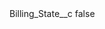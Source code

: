 <?xml version="1.0" encoding="UTF-8"?>
<CustomMetadata xmlns="http://soap.sforce.com/2006/04/metadata">
    <label>Billing_State__c</label>
    <protected>false</protected>
</CustomMetadata>
